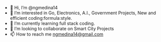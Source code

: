 - 👋 Hi, I’m @ngmedina14
- 👀 I’m interested in Go, Electronics, A.I., Government Projects, New and efficient coding:formula:style.
- 🌱 I’m currently learning full stack coding.
- 💞️ I’m looking to collaborate on Smart City Projects
- 📫 How to reach me ngmedina14@gmail.com

<!---
ngmedina14/ngmedina14 is a ✨ special ✨ repository because its `README.md` (this file) appears on your GitHub profile.
You can click the Preview link to take a look at your changes.
--->
